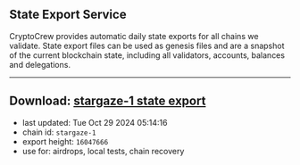 ## State Export Service
CryptoCrew provides automatic daily state exports for all chains we validate. State export files can be used as genesis files and are a snapshot of the current blockchain state, including all validators, accounts, balances and delegations.

---
**Download: [stargaze-1 state export](https://dl-eu2.ccvalidators.com/SERVICE/stargaze/stargaze-1_export_16047666.json)**
---

- last updated: Tue Oct 29 2024 05:14:16
- chain id: `stargaze-1`
- export height: `16047666`
- use for: airdrops, local tests, chain recovery
